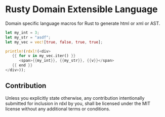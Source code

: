 # Rusty Domain Extensible Language

Domain specific language macros for Rust to generate html or xml or AST.

```rust
let my_int = 3;
let my_str = "asdf";
let my_vec = vec![true, false, true, true];

println!(rdxl!(<div>
   {{ for v in my_vec.iter() }}
      <span>{{my_int}}, {{my_str}}, {{v}}</span>
   {{ end }}
</div>));
```

## Contribution
Unless you explicitly state otherwise, any contribution intentionally submitted for inclusion in rdxl by you,
shall be licensed under the MIT license without any additional terms or conditions.
